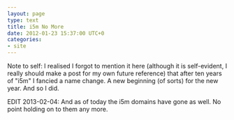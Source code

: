 ```yaml
---
layout: page
type: text
title: i5m No More
date: 2012-01-23 15:37:00 UTC+0
categories: 
- site
---
```

Note to self: I realised I forgot to mention it here (although it is self-evident, I really should make a post for my own future reference) that after ten years of "i5m" I fancied a name change. A new beginning (of sorts) for the new year. And so I did. 

EDIT 2013-02-04: And as of today the i5m domains have gone as well. No point holding on to them any more.
